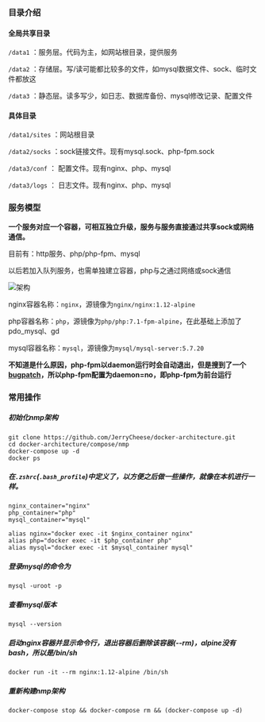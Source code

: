 ### 目录介绍

#### 全局共享目录

`/data1` ：服务层。代码为主，如网站根目录，提供服务

`/data2` ：存储层。写/读可能都比较多的文件，如mysql数据文件、sock、临时文件都放这

`/data3` ：静态层。读多写少，如日志、数据库备份、mysql修改记录、配置文件



#### 具体目录

`/data1/sites` ：网站根目录

`/data2/socks` ：sock链接文件。现有mysql.sock、php-fpm.sock

`/data3/conf` ： 配置文件。现有nginx、php、mysql

`/data3/logs` ： 日志文件。现有nginx、php、mysql



### 服务模型

**一个服务对应一个容器，可相互独立升级，服务与服务直接通过共享sock或网络通信。**

目前有：http服务、php/php-fpm、mysql

以后若加入队列服务，也需单独建立容器，php与之通过网络或sock通信

![架构](https://ws4.sinaimg.cn/large/006tNc79gy1fl582lqo54j30cp0afglt.jpg)

nginx容器名称：`nginx`，源镜像为`nginx/nginx:1.12-alpine`

php容器名称：`php`，源镜像为`php/php:7.1-fpm-alpine`，在此基础上添加了pdo_mysql、gd

mysql容器名称：`mysql`，源镜像为`mysql/mysql-server:5.7.20`



**不知道是什么原因，php-fpm以daemon运行时会自动退出，但是搜到了一个[bugpatch](https://bugs.php.net/patch-display.php?bug_id=62886&patch=bug62886.patch.txt&revision=latest)，所以php-fpm配置为daemon=no，即php-fpm为前台运行**



### 常用操作

##### 初始化nmp架构

```
git clone https://github.com/JerryCheese/docker-architecture.git
cd docker-architecture/compose/nmp
docker-compose up -d
docker ps
```

##### 在`.zshrc`(`.bash_profile`)中定义了，以方便之后做一些操作，就像在本机进行一样。

```
nginx_container="nginx"
php_container="php"
mysql_container="mysql"

alias nginx="docker exec -it $nginx_container nginx"
alias php="docker exec -it $php_container php"
alias mysql="docker exec -it $mysql_container mysql"
```

##### 登录mysql的命令为

`mysql -uroot -p`

##### 查看mysql版本

`mysql --version`

##### 启动nginx容器并显示命令行，退出容器后删除该容器(--rm)，alpine没有bash，所以是/bin/sh

`docker run -it --rm nginx:1.12-alpine /bin/sh`

##### 重新构建nmp架构

`docker-compose stop && docker-compose rm && (docker-compose up -d)`